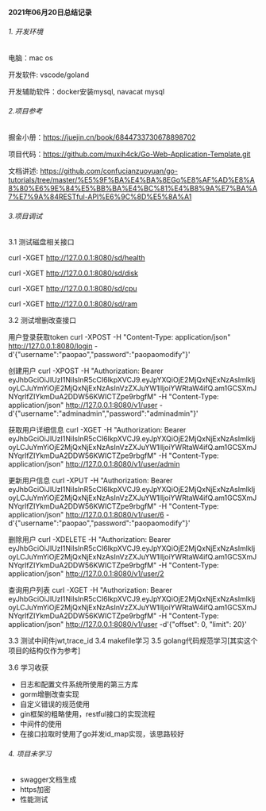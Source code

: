 #### 2021年06月20日总结记录

###### 1. 开发环境
电脑：mac os

开发软件: vscode/goland

开发辅助软件：docker安装mysql, navacat mysql

###### 2.项目参考
掘金小册：https://juejin.cn/book/6844733730678898702

项目代码：https://github.com/muxih4ck/Go-Web-Application-Template.git

文档讲述: https://github.com/confucianzuoyuan/go-tutorials/tree/master/%E5%9F%BA%E4%BA%8EGo%E8%AF%AD%E8%A8%80%E6%9E%84%E5%BB%BA%E4%BC%81%E4%B8%9A%E7%BA%A7%E7%9A%84RESTful-API%E6%9C%8D%E5%8A%A1

###### 3.项目调试
3.1 测试磁盘相关接口

 curl -XGET http://127.0.0.1:8080/sd/health

 curl -XGET http://127.0.0.1:8080/sd/disk

 curl -XGET http://127.0.0.1:8080/sd/cpu

 curl -XGET http://127.0.0.1:8080/sd/ram

3.2 测试增删改查接口

用户登录获取token
curl -XPOST -H "Content-Type: application/json" http://127.0.0.1:8080/login -d'{"username":"paopao","password":"paopaomodify"}'

创建用户
curl -XPOST -H "Authorization: Bearer eyJhbGciOiJIUzI1NiIsInR5cCI6IkpXVCJ9.eyJpYXQiOjE2MjQxNjExNzAsImlkIjoyLCJuYmYiOjE2MjQxNjExNzAsInVzZXJuYW1lIjoiYWRtaW4ifQ.am1GCSXmJNYqrlfZIYkmDuA2DDW56KWICTZpe9rbgfM" -H "Content-Type: application/json" http://127.0.0.1:8080/v1/user -d'{"username":"adminadmin","password":"adminadmin"}'

获取用户详细信息
curl -XGET -H "Authorization: Bearer eyJhbGciOiJIUzI1NiIsInR5cCI6IkpXVCJ9.eyJpYXQiOjE2MjQxNjExNzAsImlkIjoyLCJuYmYiOjE2MjQxNjExNzAsInVzZXJuYW1lIjoiYWRtaW4ifQ.am1GCSXmJNYqrlfZIYkmDuA2DDW56KWICTZpe9rbgfM" -H "Content-Type: application/json" http://127.0.0.1:8080/v1/user/admin

更新用户信息
curl -XPUT -H "Authorization: Bearer eyJhbGciOiJIUzI1NiIsInR5cCI6IkpXVCJ9.eyJpYXQiOjE2MjQxNjExNzAsImlkIjoyLCJuYmYiOjE2MjQxNjExNzAsInVzZXJuYW1lIjoiYWRtaW4ifQ.am1GCSXmJNYqrlfZIYkmDuA2DDW56KWICTZpe9rbgfM"  -H "Content-Type: application/json" http://127.0.0.1:8080/v1/user/6 -d'{"username":"paopao","password":"paopaomodify"}'

删除用户
curl -XDELETE -H  "Authorization: Bearer eyJhbGciOiJIUzI1NiIsInR5cCI6IkpXVCJ9.eyJpYXQiOjE2MjQxNjExNzAsImlkIjoyLCJuYmYiOjE2MjQxNjExNzAsInVzZXJuYW1lIjoiYWRtaW4ifQ.am1GCSXmJNYqrlfZIYkmDuA2DDW56KWICTZpe9rbgfM"  -H "Content-Type: application/json" http://127.0.0.1:8080/v1/user/2

查询用户列表
curl -XGET -H "Authorization: Bearer eyJhbGciOiJIUzI1NiIsInR5cCI6IkpXVCJ9.eyJpYXQiOjE2MjQxNjExNzAsImlkIjoyLCJuYmYiOjE2MjQxNjExNzAsInVzZXJuYW1lIjoiYWRtaW4ifQ.am1GCSXmJNYqrlfZIYkmDuA2DDW56KWICTZpe9rbgfM" -H "Content-Type: application/json" http://127.0.0.1:8080/v1/user -d'{"offset": 0, "limit": 20}'

3.3 测试中间件jwt,trace_id
3.4 makefile学习
3.5 golang代码规范学习[其实这个项目的结构仅作为参考]

3.6 学习收获
* 日志和配置文件系统所使用的第三方库
* gorm增删改查实现
* 自定义错误的规范使用
* gin框架的粗略使用，restful接口的实现流程
* 中间件的使用
* 在接口拉取时使用了go并发id_map实现，该思路较好
###### 4. 项目未学习
* swagger文档生成
* https加密
* 性能测试
